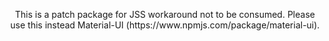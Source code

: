 <p align="center">
  This is a patch package for JSS workaround not to be consumed. Please use this instead Material-UI (https://www.npmjs.com/package/material-ui).
</p>
